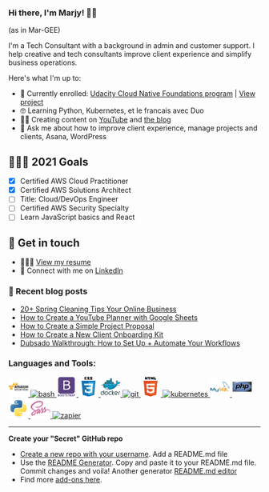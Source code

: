 ### Hi there, I'm Marjy! 👋🏾 

(as in Mar-GEE)

I'm a Tech Consultant with a background in admin and customer support. I help creative and tech consultants improve client experience and simplify business operations. 

Here's what I'm up to:

- 📖 Currently enrolled: [Udacity Cloud Native Foundations program](https://www.udacity.com/scholarships/suse-cloud-native-foundations-scholarship) | [View project](https://github.com/mguery/cloud-native)
- 🤓 Learning Python, Kubernetes, et le francais avec Duo
- ✍🏾 Creating content on [YouTube](https://www.youtube.com/channel/UCH45NDaOXaxnGw5RBBgYQOg) and [the blog](https://msguery.net/blog)
- 💬 Ask me about how to improve client experience, manage projects and clients, Asana, WordPress

## 👩🏾‍💻 2021 Goals
- [x] Certified AWS Cloud Practitioner
- [x] Certified AWS Solutions Architect
- [ ] Title: Cloud/DevOps Engineer
- [ ] Certified AWS Security Specialty
- [ ] Learn JavaScript basics and React

## 🔗 Get in touch
- 👷🏾‍♀️ [View my resume](https://mguery.github.io/resume/)
- 🔗 Connect with me on [LinkedIn](https://www.linkedin.com/in/msguery/)


### 📖 Recent blog posts
<!-- BLOG-POST-LIST:START -->
- [20+ Spring Cleaning Tips Your Online Business](https://msguery.net/spring-cleaning-online-business/?utm_source=rss&utm_medium=rss&utm_campaign=spring-cleaning-online-business)
- [How to Create a YouTube Planner with Google Sheets](https://msguery.net/youtube-google-sheets/?utm_source=rss&utm_medium=rss&utm_campaign=youtube-google-sheets)
- [How to Create a Simple Project Proposal](https://msguery.net/how-to-create-proposal/?utm_source=rss&utm_medium=rss&utm_campaign=how-to-create-proposal)
- [How to Create a New Client Onboarding Kit](https://msguery.net/client-onboarding-kit/?utm_source=rss&utm_medium=rss&utm_campaign=client-onboarding-kit)
- [Dubsado Walkthrough: How to Set Up + Automate Your Workflows](https://msguery.net/dubsado-walkthrough/?utm_source=rss&utm_medium=rss&utm_campaign=dubsado-walkthrough)
<!-- BLOG-POST-LIST:END -->


<h3 align="left">Languages and Tools:</h3>
<p align="left"> 
  <a href="https://aws.amazon.com" target="_blank"> <img src="https://raw.githubusercontent.com/devicons/devicon/master/icons/amazonwebservices/amazonwebservices-original-wordmark.svg" alt="aws" width="40" height="40"/> </a> 
  <a href="https://www.gnu.org/software/bash/" target="_blank"> <img src="https://www.vectorlogo.zone/logos/gnu_bash/gnu_bash-icon.svg" alt="bash" width="40" height="40"/> </a> 
  <a href="https://getbootstrap.com" target="_blank"> <img src="https://raw.githubusercontent.com/devicons/devicon/master/icons/bootstrap/bootstrap-plain-wordmark.svg" alt="bootstrap" width="40" height="40"/> </a> 
  <a href="https://www.w3schools.com/css/" target="_blank"> <img src="https://raw.githubusercontent.com/devicons/devicon/master/icons/css3/css3-original-wordmark.svg" alt="css3" width="40" height="40"/> </a> 
  <a href="https://www.docker.com/" target="_blank"> <img src="https://raw.githubusercontent.com/devicons/devicon/master/icons/docker/docker-original-wordmark.svg" alt="docker" width="40" height="40"/> </a> 
  <a href="https://git-scm.com/" target="_blank"> <img src="https://www.vectorlogo.zone/logos/git-scm/git-scm-icon.svg" alt="git" width="40" height="40"/> </a> 
  <a href="https://www.w3.org/html/" target="_blank"> <img src="https://raw.githubusercontent.com/devicons/devicon/master/icons/html5/html5-original-wordmark.svg" alt="html5" width="40" height="40"/> </a> 
  <a href="https://kubernetes.io" target="_blank"> <img src="https://www.vectorlogo.zone/logos/kubernetes/kubernetes-icon.svg" alt="kubernetes" width="40" height="40"/> </a> 
  <a href="https://www.mysql.com/" target="_blank"> <img src="https://raw.githubusercontent.com/devicons/devicon/master/icons/mysql/mysql-original-wordmark.svg" alt="mysql" width="40" height="40"/> </a> 
  <a href="https://www.php.net" target="_blank"> <img src="https://raw.githubusercontent.com/devicons/devicon/master/icons/php/php-original.svg" alt="php" width="40" height="40"/> </a> 
  <a href="https://www.python.org" target="_blank"> <img src="https://raw.githubusercontent.com/devicons/devicon/master/icons/python/python-original.svg" alt="python" width="40" height="40"/> </a> 
  <a href="https://sass-lang.com" target="_blank"> <img src="https://raw.githubusercontent.com/devicons/devicon/master/icons/sass/sass-original.svg" alt="sass" width="40" height="40"/> </a> 
  <a href="https://zapier.com" target="_blank"> <img src="https://www.vectorlogo.zone/logos/zapier/zapier-icon.svg" alt="zapier" width="40" height="40"/> </a> </p>



---

**Create your "Secret" GitHub repo**
- [Create a new repo with your username](https://dev.to/puf17640/github-secret-add-a-readme-to-your-profile-25j1). Add a README.md file
- Use the [README Generator](https://rahuldkjain.github.io/gh-profile-readme-generator/). Copy and paste it to your README.md file. Commit changes and voila! Another generator [README.md editor](https://readme.so/editor)
- Find more [add-ons here](https://github.com/anuraghazra/github-readme-stats).

